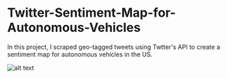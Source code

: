 # Twitter-Sentiment-Map-for-Autonomous-Vehicles
In this project, I scraped geo-tagged tweets using Twtter's API to create a sentiment map for autonomous vehicles in the US.


![alt text](https://ibb.co/rvN668d)
